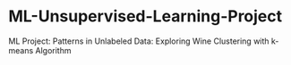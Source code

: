 # ML-Unsupervised-Learning-Project
ML Project: Patterns in Unlabeled Data: Exploring Wine Clustering with k-means Algorithm

